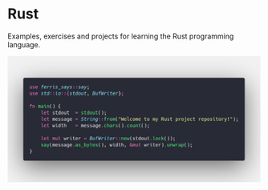 # Rust

Examples, exercises and projects for learning the Rust programming language.

![Image](./images/code.png)
